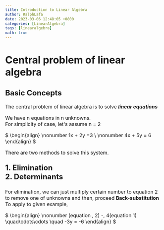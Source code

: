 ```yaml
---
title: Introduction to Linear Algebra
author: RalphLafa
date: 2023-03-06 12:48:05 +0800
categories: [LinearAlgebra]
tags: [linearalgebra]
math: true
---
```


<font size = "3">

# Central problem of linear algebra

## Basic Concepts

The central problem of linear algebra is to solve ***linear equations***

We have n equations in n unknowns. \
For simplicity of case, let's assume n = 2

$ 
\begin{align}
\nonumber 1x + 2y =3 \\ \nonumber 4x + 5y = 6
\end{align}
$

There are two methods to solve this system.

<font size = "5">

**1. Elimination**\
**2. Determinants**

</font>

 For elimination, we can just multiply certain number to equation 2 to remove one of unknowns and then, proceed **Back-substitution** \
 To apply to given example, 

$
  \begin{align}
  \nonumber (equation \, 2) -\, 4(equation 1) \quad\cdots\cdots \quad -3y = -6
  \end{align}
$

</font>


